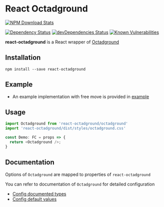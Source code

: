 # React Octadground
[![NPM Download Stats](https://nodei.co/npm/react-octadground.png?downloads=true)](https://www.npmjs.com/package/react-octadground)

[![Dependency Status](https://david-dm.org/dechristopher/react-octadground.svg)](https://david-dm.org/dechristopher/react-octadground)
[![devDependencies Status](https://david-dm.org/dechristopher/react-octadground/dev-status.svg)](https://david-dm.org/dechristopher/react-octadground?type=dev)
[![Known Vulnerabilities](https://snyk.io/test/github/dechristopher/react-octadground/badge.svg?targetFile=package.json)](https://snyk.io/test/github/dechristopher/react-octadground?targetFile=package.json)

**react-octadground** is a React wrapper of [Octadground](https://github.com/dechristopher/octadground)


## Installation

```
npm install --save react-octadground
```

## Example

- An example implementation with free move is provided in [example](https://github.com/dechristopher/react-octadground/tree/master/example)

## Usage

```js
import Octadground from 'react-octadground/octadground'
import 'react-octadground/dist/styles/octadground.css'

const Demo: FC = props => {
  return <Octadground />;
}
```

## Documentation

Options of `Octadground` are mapped to properties of `react-octadground`

You can refer to documentation of `Octadground` for detailed configuration

- [Config documented types](https://github.com/dechristopher/octadground/tree/master/src/config.ts)
- [Config default values](https://github.com/dechristopher/octadground/tree/master/src/state.ts)

